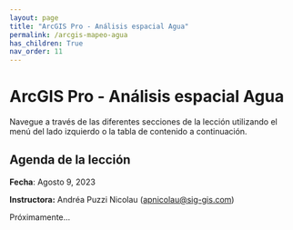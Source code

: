 ```yaml
---
layout: page
title: "ArcGIS Pro - Análisis espacial Agua"
permalink: /arcgis-mapeo-agua
has_children: True
nav_order: 11
---
```


# ArcGIS Pro - Análisis espacial Agua

Navegue a través de las diferentes secciones de la lección utilizando el menú del lado izquierdo o la tabla de contenido a continuación.

## Agenda de la lección

**Fecha**: Agosto 9, 2023

**Instructora:** Andréa Puzzi Nicolau ([apnicolau@sig-gis.com](apnicolau@sig-gis.com))

Próximamente...